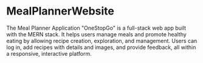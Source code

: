 # MealPlannerWebsite
The Meal Planner Application "OneStopGo" is a full-stack web app built with the MERN stack. It helps users manage meals and promote healthy eating by allowing recipe creation, exploration, and management. Users can log in, add recipes with details and images, and provide feedback, all within a responsive, interactive platform.

